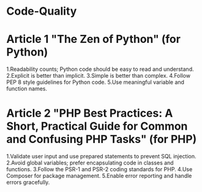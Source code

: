 # Code-Quality
# Article 1 "The Zen of Python" (for Python)
1.Readability counts; Python code should be easy to read and understand.
2.Explicit is better than implicit.
3.Simple is better than complex.
4.Follow PEP 8 style guidelines for Python code.
5.Use meaningful variable and function names.
# Article 2  "PHP Best Practices: A Short, Practical Guide for Common and Confusing PHP Tasks" (for PHP)
1.Validate user input and use prepared statements to prevent SQL injection.
2.Avoid global variables; prefer encapsulating code in classes and functions.
3.Follow the PSR-1 and PSR-2 coding standards for PHP.
4.Use Composer for package management.
5.Enable error reporting and handle errors gracefully.


